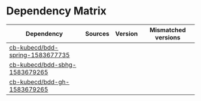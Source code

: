 # Dependency Matrix

Dependency | Sources | Version | Mismatched versions
---------- | ------- | ------- | -------------------
[cb-kubecd/bdd-spring-1583677735](https://github.com/cb-kubecd/bdd-spring-1583677735.git) |  | []() | 
[cb-kubecd/bdd-sbhg-1583679265](https://github.com/cb-kubecd/bdd-sbhg-1583679265.git) |  | []() | 
[cb-kubecd/bdd-gh-1583679265](https://github.com/cb-kubecd/bdd-gh-1583679265.git) |  | []() | 
